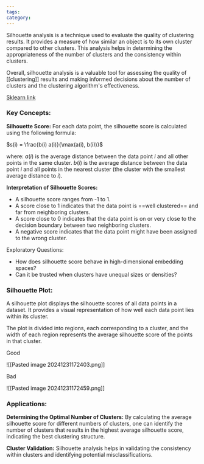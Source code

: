 ```yaml
---
tags: 
category: 
---
```

Silhouette analysis is a technique used to evaluate the quality of clustering results. It provides a measure of how similar an object is to its own cluster compared to other clusters. This analysis helps in determining the appropriateness of the number of clusters and the consistency within clusters.

Overall, silhouette analysis is a valuable tool for assessing the quality of [[clustering]] results and making informed decisions about the number of clusters and the clustering algorithm's effectiveness.

[Sklearn link](https://scikit-learn.org/1.5/auto_examples/cluster/plot_kmeans_silhouette_analysis.html)
### Key Concepts:

 **Silhouette Score:** For each data point, the silhouette score is calculated using the following formula:
 
  $s(i) = \frac{b(i)  a(i)}{\max(a(i), b(i))}$
  
  where:
   $a(i)$ is the average distance between the data point $i$ and all other points in the same cluster.
   $b(i)$ is the average distance between the data point $i$ and all points in the nearest cluster (the cluster with the smallest average distance to $i$).

 **Interpretation of Silhouette Scores:**
   - A silhouette score ranges from -1 to 1.
   - A score close to 1 indicates that the data point is ==well clustered== and far from neighboring clusters.
   - A score close to 0 indicates that the data point is on or very close to the decision boundary between two neighboring clusters.
   - A negative score indicates that the data point might have been assigned to the wrong cluster.

Exploratory Questions:
- How does silhouette score behave in high-dimensional embedding spaces?
- Can it be trusted when clusters have unequal sizes or densities?

### Silhouette Plot:

 A silhouette plot displays the silhouette scores of all data points in a dataset. It provides a visual representation of how well each data point lies within its cluster.
 
 The plot is divided into regions, each corresponding to a cluster, and the width of each region represents the average silhouette score of the points in that cluster.

Good
 
![[Pasted image 20241231172403.png]]

Bad

![[Pasted image 20241231172459.png]]

### Applications:

 **Determining the Optimal Number of Clusters:** By calculating the average silhouette score for different numbers of clusters, one can identify the number of clusters that results in the highest average silhouette score, indicating the best clustering structure.
 
 **Cluster Validation:** Silhouette analysis helps in validating the consistency within clusters and identifying potential misclassifications.

